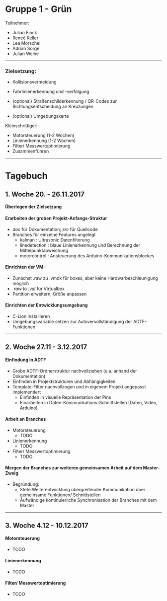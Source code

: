 # Gruppe 1 - Grün

Teilnehmer:

* Julian Finck
* Reneé Keller
* Lea Morschel
* Adrian Sorge
* Julian Weihe

---

### Zielsetzung:
* Kollisionsvermeidung

* Fahrlinienerkennung und -verfolgung
* (optional) Straßenschilderkennung / QR-Codes zur Richtungsentscheidung an Kreuzungen
* (optional) Umgebungskarte


Kleinschrittiger:
* Motorsteuerung (1-2 Wochen)
* Linienerkennung (1-2 Wochen)
* Filter/ Messwertoptimierung
* Zusammenführen

---
# Tagebuch

## 1. Woche 20. - 26.11.2017

#### Überlegen der Zielsetzung

#### Erarbeiten der groben Projekt-Anfangs-Struktur
- *doc* für Dokumentation; *src* für Quellcode
- Branches für einzelne Features angelegt
  - kalman : Ultrasonic Datenfilterung
  - linedetection : blaue Linienerkennung und Berechnung der Mittelpunktabweichung
  - motorcontrol : Ansteuerung des Arduino-Kommunikationsblockes

#### Einrichten der VM:
- Zunächst .raw zu .vmdk für boxes, aber keine Hardwarbeschleunigung möglich
- *.raw* to *.vdi* für Virtualbox
- Partition erweitern, Größe anpassen
  
#### Einrichten der Entwicklungsumgebung
- C-Lion installieren
- Umgebungsvariable setzen zur Autovervollständigung der ADTF-Funktionen

---
## 2. Woche 27.11 - 3.12.2017

#### Einfindung in ADTF
- Grobe ADTF-Ordnerstruktur nachvollziehen (u.a. anhand der Dokumentation)
- Einfinden in Projektstrukturen und Abhängigkeiten
- Template-Filter nachvollzogen und in eigenem Projekt angepasst implementiert
  - Einfinden in visuelle Repräsentation der Pins
  - Einarbeiten in Daten-Kommunikations-Schnittstellen (Daten, Video, Arduino)

#### Arbeit an Branches
- Motorsteuerung
  - TODO
- Linienerkennung
  - TODO
- Filter/ Messwertoptimierung
  - TODO

#### Mergen der Branches zur weiteren gemeinsamen Arbeit auf dem Master-Zweig
- Begründung:
  - Stete Weiterentwicklung übergreifender Kommunikation über gemeinsame Funktionen/ Schnittstellen
  - Aufwändige kontinuierliche Synchronisation der Branches mit dem Master

---
## 3. Woche 4.12 - 10.12.2017

#### Motorsteuerung
- TODO

#### Linienerkennung
- TODO

#### Filter/ Messwertoptimierung
- TODO
